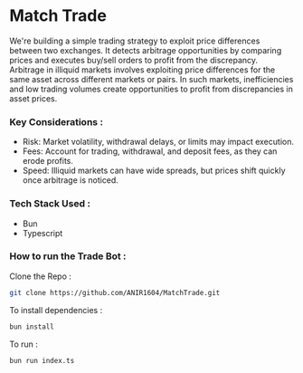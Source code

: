 # Match Trade
We're building a simple trading strategy to exploit price differences between two exchanges. It detects arbitrage opportunities by comparing prices and executes buy/sell orders to profit from the discrepancy. Arbitrage in illiquid markets involves exploiting price differences for the same asset across different markets or pairs. In such markets, inefficiencies and low trading volumes create opportunities to profit from discrepancies in asset prices.


### Key Considerations :
- Risk: Market volatility, withdrawal delays, or limits may impact execution.
- Fees: Account for trading, withdrawal, and deposit fees, as they can erode profits.
- Speed: Illiquid markets can have wide spreads, but prices shift quickly once arbitrage is noticed.


### Tech Stack Used :
- Bun
- Typescript

### How to run the Trade Bot : 
Clone the Repo : 

```bash
git clone https://github.com/ANIR1604/MatchTrade.git
```

To install dependencies :

```bash
bun install
```

To run :

```bash
bun run index.ts
```

